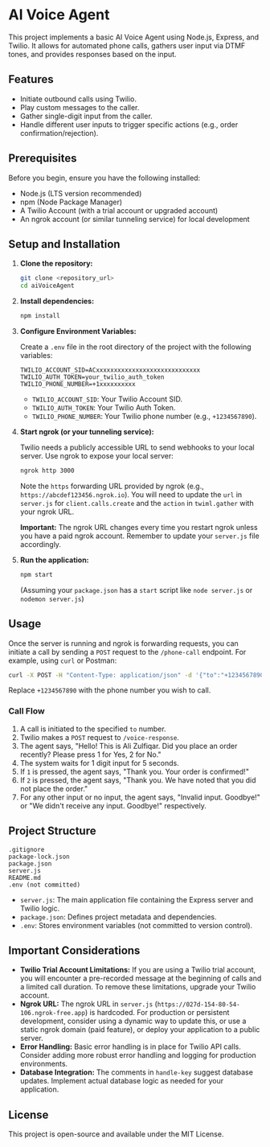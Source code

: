 # AI Voice Agent

This project implements a basic AI Voice Agent using Node.js, Express, and Twilio. It allows for automated phone calls, gathers user input via DTMF tones, and provides responses based on the input.

## Features

- Initiate outbound calls using Twilio.
- Play custom messages to the caller.
- Gather single-digit input from the caller.
- Handle different user inputs to trigger specific actions (e.g., order confirmation/rejection).

## Prerequisites

Before you begin, ensure you have the following installed:

- Node.js (LTS version recommended)
- npm (Node Package Manager)
- A Twilio Account (with a trial account or upgraded account)
- An ngrok account (or similar tunneling service) for local development

## Setup and Installation

1.  **Clone the repository:**

    ```bash
    git clone <repository_url>
    cd aiVoiceAgent
    ```

2.  **Install dependencies:**

    ```bash
    npm install
    ```

3.  **Configure Environment Variables:**

    Create a `.env` file in the root directory of the project with the following variables:

    ```
    TWILIO_ACCOUNT_SID=ACxxxxxxxxxxxxxxxxxxxxxxxxxxxxx
    TWILIO_AUTH_TOKEN=your_twilio_auth_token
    TWILIO_PHONE_NUMBER=+1xxxxxxxxxx
    ```

    -   `TWILIO_ACCOUNT_SID`: Your Twilio Account SID.
    -   `TWILIO_AUTH_TOKEN`: Your Twilio Auth Token.
    -   `TWILIO_PHONE_NUMBER`: Your Twilio phone number (e.g., `+1234567890`).

4.  **Start ngrok (or your tunneling service):**

    Twilio needs a publicly accessible URL to send webhooks to your local server. Use ngrok to expose your local server:

    ```bash
    ngrok http 3000
    ```

    Note the `https` forwarding URL provided by ngrok (e.g., `https://abcdef123456.ngrok.io`). You will need to update the `url` in `server.js` for `client.calls.create` and the `action` in `twiml.gather` with your ngrok URL.

    **Important:** The ngrok URL changes every time you restart ngrok unless you have a paid ngrok account. Remember to update your `server.js` file accordingly.

5.  **Run the application:**

    ```bash
    npm start
    ```

    (Assuming your `package.json` has a `start` script like `node server.js` or `nodemon server.js`)

## Usage

Once the server is running and ngrok is forwarding requests, you can initiate a call by sending a `POST` request to the `/phone-call` endpoint. For example, using `curl` or Postman:

```bash
curl -X POST -H "Content-Type: application/json" -d '{"to":"+1234567890"}' http://localhost:3000/phone-call
```

Replace `+1234567890` with the phone number you wish to call.

### Call Flow

1.  A call is initiated to the specified `to` number.
2.  Twilio makes a `POST` request to `/voice-response`.
3.  The agent says, "Hello! This is Ali Zulfiqar. Did you place an order recently? Please press 1 for Yes, 2 for No."
4.  The system waits for 1 digit input for 5 seconds.
5.  If `1` is pressed, the agent says, "Thank you. Your order is confirmed!"
6.  If `2` is pressed, the agent says, "Thank you. We have noted that you did not place the order."
7.  For any other input or no input, the agent says, "Invalid input. Goodbye!" or "We didn't receive any input. Goodbye!" respectively.

## Project Structure

```
.gitignore
package-lock.json
package.json
server.js
README.md
.env (not committed)
```

-   `server.js`: The main application file containing the Express server and Twilio logic.
-   `package.json`: Defines project metadata and dependencies.
-   `.env`: Stores environment variables (not committed to version control).

## Important Considerations

-   **Twilio Trial Account Limitations:** If you are using a Twilio trial account, you will encounter a pre-recorded message at the beginning of calls and a limited call duration. To remove these limitations, upgrade your Twilio account.
-   **Ngrok URL:** The ngrok URL in `server.js` (`https://027d-154-80-54-106.ngrok-free.app`) is hardcoded. For production or persistent development, consider using a dynamic way to update this, or use a static ngrok domain (paid feature), or deploy your application to a public server.
-   **Error Handling:** Basic error handling is in place for Twilio API calls. Consider adding more robust error handling and logging for production environments.
-   **Database Integration:** The comments in `handle-key` suggest database updates. Implement actual database logic as needed for your application.

## License

This project is open-source and available under the MIT License.